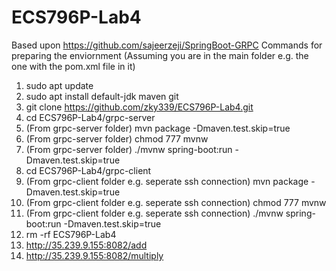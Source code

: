 # ECS796P-Lab4
Based upon https://github.com/sajeerzeji/SpringBoot-GRPC
Commands for preparing the enviornment (Assuming you are in the main folder e.g. the one with the pom.xml file in it)
1. sudo apt update
2. sudo apt install default-jdk maven git
3. git clone https://github.com/zky339/ECS796P-Lab4.git
4. cd ECS796P-Lab4/grpc-server
5. (From grpc-server folder) mvn package -Dmaven.test.skip=true
6. (From grpc-server folder) chmod 777 mvnw
7. (From grpc-server folder) ./mvnw spring-boot:run -Dmaven.test.skip=true
8. cd ECS796P-Lab4/grpc-client
9. (From grpc-client folder e.g. seperate ssh connection) mvn package -Dmaven.test.skip=true
10. (From grpc-client folder e.g. seperate ssh connection) chmod 777 mvnw
11. (From grpc-client folder e.g. seperate ssh connection) ./mvnw spring-boot:run -Dmaven.test.skip=true
12. rm -rf ECS796P-Lab4
13. http://35.239.9.155:8082/add
14. http://35.239.9.155:8082/multiply

